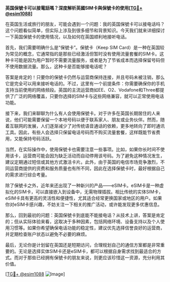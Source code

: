 **英国保號卡可以接電話嗎？深度解析英國SIM卡與保號卡的使用[[TG💪+ @esim1088](https://t.me/s/esim1088)]**

在英国生活或旅行的朋友，可能会遇到一个问题：我的英国保號卡可以接电话吗？这个问题看似简单，但实际上涉及到很多细节和背景知识。今天我们就来详细探讨一下英国保號卡的使用情况，以及如何在英国顺利地接听电话。

首先，我们需要明确什么是“保號卡”。保號卡（Keep SIM Card）是一种在英国较为常见的概念，它通常指的是那些已经激活但暂时没有使用流量套餐的SIM卡。这种卡可能是因为用户暂时不需要流量服务，或者是为了节省成本而选择保留号码但不使用数据流量。那么，这种卡是否能够接电话呢？

答案是肯定的！只要你的保號卡仍然与运营商保持连接，并且号码未被注销，那么它是完全可以用来接听电话的。不过，这里有一个前提条件：你需要确保你的手机支持当前使用的网络频段。英国的主流运营商如EE、O2、Vodafone和Three都提供了广泛的网络覆盖，只要你选择的SIM卡与这些网络兼容，就可以正常使用电话功能。

接下来，我们来聊聊为什么有人会使用保號卡。对于许多在英国长期居住的人来说，他们可能需要保留一个本地号码以便于联系家人、朋友或业务伙伴。然而，随着互联网的发展，人们逐渐减少了对传统语音通话的依赖，更多地转向了即时通讯工具。因此，有些人会选择只保留电话号码而不购买流量套餐，这样既能节省费用，又能保持号码活跃。

当然，在实际操作中，使用保號卡也需要注意一些事项。比如，如果你长时间不使用该卡，运营商可能会因为缺乏活动而自动停用该号码。为了避免这种情况发生，建议定期通过短信或其他方式激活卡片。此外，由于英国的电信市场竞争激烈，不同运营商提供的资费和服务质量也有所不同，因此在选择保號卡时，最好根据自己的需求进行综合考量。

除了保號卡之外，近年来还出现了一种新兴的产品——eSIM卡。eSIM卡是一种虚拟化的SIM卡，可以直接嵌入到设备中，无需物理插拔。相比传统的实体SIM卡，eSIM卡具有更高的灵活性和便捷性，尤其适合经常更换国家或地区的用户。如果你对eSIM卡感兴趣，不妨关注一下相关的推广活动，或许能发现更多优惠信息。

那么，回到最初的问题：英国保號卡到底能不能接电话？从技术上讲，答案是肯定的；但从实际体验来看，这取决于多种因素，包括网络环境、设备支持以及个人使用习惯等。如果你希望确保电话功能的稳定性，建议优先选择信誉良好的运营商，并定期检查账户状态以避免不必要的麻烦。

最后，无论你是计划留在英国还是短期访问，合理规划自己的通信方案都是非常重要的。无论是选择实体SIM卡还是eSIM卡，都可以根据自身需求找到最适合的方式。而对于那些已经拥有保號卡的朋友来说，则更应该珍惜这一资源，充分利用其价值。

[[TG💪+ @esim1088](https://t.me/s/esim1088) ![Image](https://i.postimg.cc/4NQfJmqS/Snipaste-2025-05-13-00-14-12.png)]